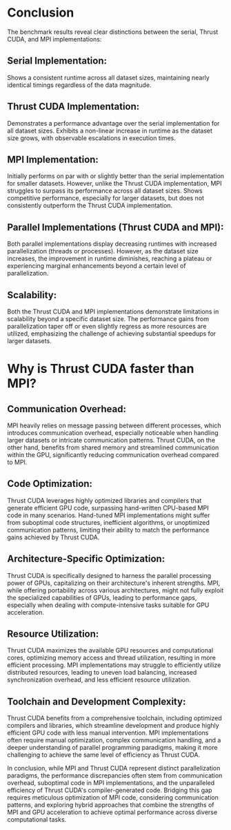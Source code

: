 # Conclusion
The benchmark results reveal clear distinctions between the serial, Thrust CUDA, and MPI implementations:

## Serial Implementation:
Shows a consistent runtime across all dataset sizes, maintaining nearly identical timings regardless of the data magnitude.

## Thrust CUDA Implementation:
Demonstrates a performance advantage over the serial implementation for all dataset sizes.
Exhibits a non-linear increase in runtime as the dataset size grows, with observable escalations in execution times.

## MPI Implementation:
Initially performs on par with or slightly better than the serial implementation for smaller datasets.
However, unlike the Thrust CUDA implementation, MPI struggles to surpass its performance across all dataset sizes.
Shows competitive performance, especially for larger datasets, but does not consistently outperform the Thrust CUDA implementation.

## Parallel Implementations (Thrust CUDA and MPI):
Both parallel implementations display decreasing runtimes with increased parallelization (threads or processes).
However, as the dataset size increases, the improvement in runtime diminishes, reaching a plateau or experiencing marginal enhancements beyond a certain level of parallelization.

## Scalability:
Both the Thrust CUDA and MPI implementations demonstrate limitations in scalability beyond a specific dataset size.
The performance gains from parallelization taper off or even slightly regress as more resources are utilized, emphasizing the challenge of achieving substantial speedups for larger datasets.

# Why is Thrust CUDA faster than MPI?

## Communication Overhead:
MPI heavily relies on message passing between different processes, which introduces communication overhead, especially noticeable when handling larger datasets or intricate communication patterns.
Thrust CUDA, on the other hand, benefits from shared memory and streamlined communication within the GPU, significantly reducing communication overhead compared to MPI.

## Code Optimization:
Thrust CUDA leverages highly optimized libraries and compilers that generate efficient GPU code, surpassing hand-written CPU-based MPI code in many scenarios.
Hand-tuned MPI implementations might suffer from suboptimal code structures, inefficient algorithms, or unoptimized communication patterns, limiting their ability to match the performance gains achieved by Thrust CUDA.

## Architecture-Specific Optimization:
Thrust CUDA is specifically designed to harness the parallel processing power of GPUs, capitalizing on their architecture's inherent strengths.
MPI, while offering portability across various architectures, might not fully exploit the specialized capabilities of GPUs, leading to performance gaps, especially when dealing with compute-intensive tasks suitable for GPU acceleration.

## Resource Utilization:
Thrust CUDA maximizes the available GPU resources and computational cores, optimizing memory access and thread utilization, resulting in more efficient processing.
MPI implementations may struggle to efficiently utilize distributed resources, leading to uneven load balancing, increased synchronization overhead, and less efficient resource utilization.

## Toolchain and Development Complexity:
Thrust CUDA benefits from a comprehensive toolchain, including optimized compilers and libraries, which streamline development and produce highly efficient GPU code with less manual intervention.
MPI implementations often require manual optimization, complex communication handling, and a deeper understanding of parallel programming paradigms, making it more challenging to achieve the same level of efficiency as Thrust CUDA.


In conclusion, while MPI and Thrust CUDA represent distinct parallelization paradigms, the performance discrepancies often stem from communication overhead, suboptimal code in MPI implementations, and the unparalleled efficiency of Thrust CUDA's compiler-generated code. Bridging this gap requires meticulous optimization of MPI code, considering communication patterns, and exploring hybrid approaches that combine the strengths of MPI and GPU acceleration to achieve optimal performance across diverse computational tasks.